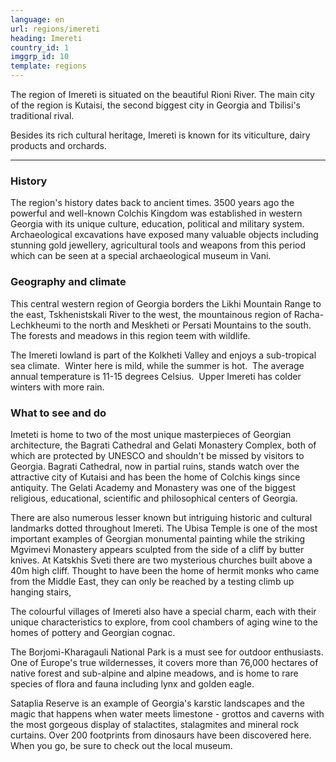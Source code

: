 ```yaml
---
language: en
url: regions/imereti
heading: Imereti
country_id: 1
imggrp_id: 10
template: regions
---
```

<div class="row content-row"><!-- 1207 (1)-->

</div>

<div class="row content-row"><!-- 1208 (2)-->
<div class="col-xs-12 col-sm-6 col-md-6"><!-- 1604 -->

The region of Imereti is situated on the beautiful Rioni River. The main city of
the region is Kutaisi, the second biggest city in Georgia and Tbilisi's traditional
rival.

</div>

<div class="col-xs-12 col-sm-6 col-md-6"><!-- 1605 -->

Besides its rich cultural heritage, Imereti is known for its viticulture, dairy products
and orchards.

</div>

</div>

<div class="row content-row"><!-- 1209 (3)-->
<div class="col-xs-12"><!-- 1606 -->

* * *

</div>

</div>

<div class="row content-row"><!-- 1210 (4)-->
<div class="col-xs-12 col-sm-6 col-md-6"><!-- 1607 -->

### History


The region's history dates back to ancient times. 3500 years ago the powerful and
well\-known Colchis Kingdom was established in western Georgia with its unique culture,
education, political and military system. Archaeological excavations have exposed
many valuable objects including stunning gold jewellery, agricultural tools and
weapons from this period which can be seen at a special archaeological museum in
Vani.

### Geography and climate


This central western region of Georgia borders the Likhi Mountain Range to the east,
Tskhenistskali River to the west, the mountainous region of Racha\-Lechkheumi to
the north and Meskheti or Persati Mountains to the south. The forests and meadows
in this region teem with wildlife.

The Imereti lowland is part of the Kolkheti Valley and enjoys a sub\-tropical sea
climate.  Winter here is mild, while the summer is hot.  The average annual temperature
is 11\-15 degrees Celsius.  Upper Imereti has colder winters with more rain.

</div>

<div class="col-xs-12 col-sm-6 col-md-6"><!-- 1608 -->

### What to see and do


Imeteti is home to two of the most unique masterpieces of Georgian architecture,
the Bagrati Cathedral and Gelati Monastery Complex, both of which are protected
by UNESCO and shouldn't be missed by visitors to Georgia. Bagrati Cathedral, now
in partial ruins, stands watch over the attractive city of Kutaisi and has been
the home of Colchis kings since antiquity. The Gelati Academy and Monastery was
one of the biggest religious, educational, scientific and philosophical centers
of Georgia.

There are also numerous lesser known but intriguing historic and cultural landmarks
dotted throughout Imereti. The Ubisa Temple is one of the most important examples
of Georgian monumental painting while the striking Mgvimevi Monastery appears sculpted
from the side of a cliff by butter knives. At Katskhis Sveti there are two mysterious
churches built above a 40m high cliff. Thought to have been the home of hermit monks
who came from the Middle East, they can only be reached by a testing climb up hanging
stairs,

The colourful villages of Imereti also have a special charm, each with their unique
characteristics to explore, from cool chambers of aging wine to the homes of pottery
and Georgian cognac.

The Borjomi\-Kharagauli National Park is a must see for outdoor enthusiasts. One
of Europe's true wildernesses, it covers more than 76,000 hectares of native forest
and sub\-alpine and alpine meadows, and is home to rare species of flora and fauna
including lynx and golden eagle.

Sataplia Reserve is an example of Georgia's karstic landscapes and the magic that
happens when water meets limestone \- grottos and caverns with the most gorgeous
display of stalactites, stalagmites and mineral rock curtains. Over 200 footprints
from dinosaurs have been discovered here. When you go, be sure to check out the
local museum.

</div>

</div>
